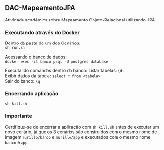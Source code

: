 ## DAC-MapeamentoJPA
Atividade acadêmica sobre Mapeamento Objeto-Relacional utilizando JPA.

### Executando através do Docker
Dentro da pasta de um dos Cenários: <br/>
``` sh run.sh ```

Acessando o banco de dados: <br/>
``` docker exec -it banco psql -U postgres database ```

Executando comandos dentro do banco:
Listar tabelas: ``` \dt ``` <br>
Exibir dados da tabela: ``` select * from <tabela> ``` <br>
Sair do banco: ``` \q ```

### Encerrando aplicação
``` sh kill.sh ```

### Importante ###
Certifique-se de encerrar a aplicação com ``` sh kill.sh ``` antes de executar um novo cenário,
já que os 3 cenários são construidos com o mesmo nome de imagem ```murillo/banco``` e ```murillo/app```
e executados com o mesmo nome ```banco``` e ```app```
